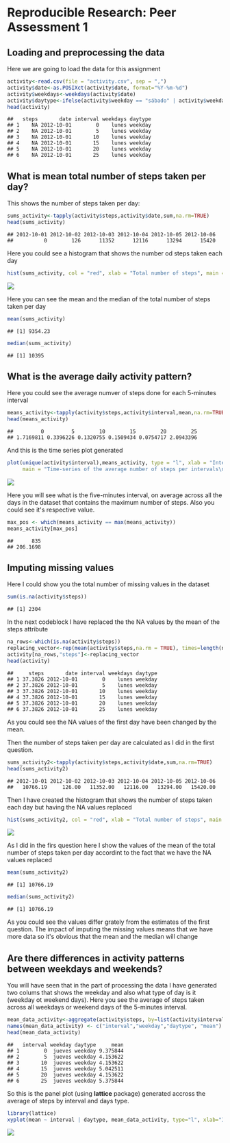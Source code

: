 # Reproducible Research: Peer Assessment 1


## Loading and preprocessing the data

Here we are going to load the data for this assignment


```r
activity<-read.csv(file = "activity.csv", sep = ",")
activity$date<-as.POSIXct(activity$date, format="%Y-%m-%d")
activity$weekdays<-weekdays(activity$date)
activity$daytype<-ifelse(activity$weekday == "sábado" | activity$weekday == "domingo", "weekend", "weekday")
head(activity)
```

```
##   steps       date interval weekdays daytype
## 1    NA 2012-10-01        0    lunes weekday
## 2    NA 2012-10-01        5    lunes weekday
## 3    NA 2012-10-01       10    lunes weekday
## 4    NA 2012-10-01       15    lunes weekday
## 5    NA 2012-10-01       20    lunes weekday
## 6    NA 2012-10-01       25    lunes weekday
```

## What is mean total number of steps taken per day?

This shows the number of steps taken per day:


```r
sums_activity<-tapply(activity$steps,activity$date,sum,na.rm=TRUE)
head(sums_activity)
```

```
## 2012-10-01 2012-10-02 2012-10-03 2012-10-04 2012-10-05 2012-10-06 
##          0        126      11352      12116      13294      15420
```

Here you could see a histogram that shows the number od steps taken each day


```r
hist(sums_activity, col = "red", xlab = "Total number of steps", main = "Histogram of the total number of steps taken each day\n(NA removed)")
```

![](PA1_template_files/figure-html/unnamed-chunk-3-1.png)<!-- -->

Here you can see the mean and the median of the total number of steps taken per day


```r
mean(sums_activity)
```

```
## [1] 9354.23
```

```r
median(sums_activity)
```

```
## [1] 10395
```

## What is the average daily activity pattern?

Here you could see the average numver of steps done for each 5-minutes interval


```r
means_activity<-tapply(activity$steps,activity$interval,mean,na.rm=TRUE)
head(means_activity)
```

```
##         0         5        10        15        20        25 
## 1.7169811 0.3396226 0.1320755 0.1509434 0.0754717 2.0943396
```

And this is the time series plot generated


```r
plot(unique(activity$interval),means_activity, type = "l", xlab = "Interval", ylab = "Averege number of steps",
     main = "Time-series of the average number of steps per intervals\n(NA removed)")
```

![](PA1_template_files/figure-html/unnamed-chunk-6-1.png)<!-- -->

Here you will see what is the five-minutes interval, on average across all the days in the dataset that contains the maximum number of steps. Also you could see it's respective value.


```r
max_pos <- which(means_activity == max(means_activity))
means_activity[max_pos]
```

```
##      835 
## 206.1698
```

## Imputing missing values

Here I could show you the total number of missing values in the dataset


```r
sum(is.na(activity$steps))
```

```
## [1] 2304
```

In the next codeblock I have replaced the the NA values by the mean of the steps attribute


```r
na_rows<-which(is.na(activity$steps))
replacing_vector<-rep(mean(activity$steps,na.rm = TRUE), times=length(na_rows))
activity[na_rows,"steps"]<-replacing_vector
head(activity)
```

```
##     steps       date interval weekdays daytype
## 1 37.3826 2012-10-01        0    lunes weekday
## 2 37.3826 2012-10-01        5    lunes weekday
## 3 37.3826 2012-10-01       10    lunes weekday
## 4 37.3826 2012-10-01       15    lunes weekday
## 5 37.3826 2012-10-01       20    lunes weekday
## 6 37.3826 2012-10-01       25    lunes weekday
```

As you could see the NA values of the first day have been changed by the mean.

Then the number of steps taken per day are calculated as I did in the first question.


```r
sums_activity2<-tapply(activity$steps,activity$date,sum,na.rm=TRUE)
head(sums_activity2)
```

```
## 2012-10-01 2012-10-02 2012-10-03 2012-10-04 2012-10-05 2012-10-06 
##   10766.19     126.00   11352.00   12116.00   13294.00   15420.00
```

Then I have created the histogram that shows the number of steps taken each day but having the NA values replaced


```r
hist(sums_activity2, col = "red", xlab = "Total number of steps", main = "Histogram of the total number of steps taken each day\n(NA replaced by mean value)")
```

![](PA1_template_files/figure-html/unnamed-chunk-11-1.png)<!-- -->

As I did in the firs question here I show the values of the mean of the total number of steps taken per day accordint to the fact that we have the NA values replaced


```r
mean(sums_activity2)
```

```
## [1] 10766.19
```

```r
median(sums_activity2)
```

```
## [1] 10766.19
```

As you could see the values differ grately from the estimates of the first question. The impact of imputing the missing values means that we have more data so it's obvious that the mean and the median will change


## Are there differences in activity patterns between weekdays and weekends?

You will have seen that in the part of processing the data I have generated two colums that shows the weekday and also what type of day is it (weekday ot weekend days). Here you see the average of steps taken across all weekdays or weekend days of the 5-minutes interval.


```r
mean_data_activity<-aggregate(activity$steps, by=list(activity$interval, activity$weekday, activity$daytype), mean)
names(mean_data_activity) <- c("interval","weekday","daytype", "mean")
head(mean_data_activity)
```

```
##   interval weekday daytype     mean
## 1        0  jueves weekday 9.375844
## 2        5  jueves weekday 4.153622
## 3       10  jueves weekday 4.153622
## 4       15  jueves weekday 5.042511
## 5       20  jueves weekday 4.153622
## 6       25  jueves weekday 5.375844
```

So this is the panel plot (using **lattice** package) generated accross the average of steps  by interval and days type.


```r
library(lattice)
xyplot(mean ~ interval | daytype, mean_data_activity, type="l", xlab="Interval",  ylab="Number of steps", layout=c(1,2))
```

![](PA1_template_files/figure-html/unnamed-chunk-14-1.png)<!-- -->
